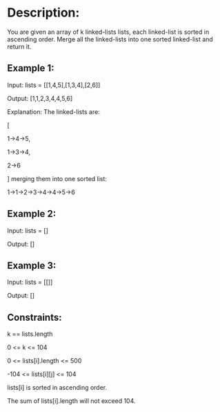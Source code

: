# Description:

You are given an array of k linked-lists lists, each linked-list is sorted in ascending order.
Merge all the linked-lists into one sorted linked-list and return it.

## Example 1:

Input: lists = [[1,4,5],[1,3,4],[2,6]]

Output: [1,1,2,3,4,4,5,6]

Explanation: The linked-lists are:

[

1->4->5,

1->3->4,

2->6

]
merging them into one sorted list:

1->1->2->3->4->4->5->6

## Example 2:

Input: lists = []

Output: []

## Example 3:

Input: lists = [[]]

Output: []

## Constraints:

k == lists.length

0 <= k <= 104

0 <= lists[i].length <= 500

-104 <= lists[i][j] <= 104

lists[i] is sorted in ascending order.

The sum of lists[i].length will not exceed 104.
